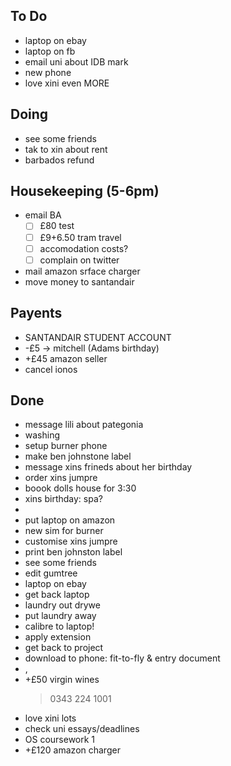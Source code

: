 ## To Do

- laptop on ebay
- laptop on fb
- email uni about IDB mark
- new phone
- love xini even MORE

## Doing

- see some friends
- tak to xin about rent
- barbados refund

## Housekeeping (5-6pm)

- email BA
    * [ ] £80 test
    * [ ] £9+6.50 tram travel
    * [ ] accomodation costs?
    * [ ] complain on twitter
- mail amazon srface charger
- move money to santandair

## Payents

- SANTANDAIR STUDENT ACCOUNT
- -£5 -> mitchell (Adams birthday)
- +£45 amazon seller
- cancel ionos

## Done

- message lili about pategonia
- washing 
- setup burner phone 
- make ben johnstone label
- message xins frineds about her birthday 
- order xins jumpre 
- boook dolls house for 3:30
- xins birthday: spa?
- 
- put laptop on amazon
- new sim for burner 
- customise xins jumpre 
- print ben johnston label
- see some friends
- edit gumtree
- laptop on ebay 
- get back laptop
- laundry out drywe
- put laundry away
- calibre to laptop!
- apply extension
- get back to project
- download to phone:  fit-to-fly & entry document
- ,
- +£50 virgin wines
    > 0343 224 1001
- love xini lots
- check uni essays/deadlines
- OS coursework 1
- +£120 amazon charger
